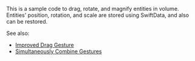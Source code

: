 This is a sample code to drag, rotate, and magnify entities in volume.
Entities' position, rotation, and scale are stored using SwiftData, and also can be restored. 

See also:
- [Improved Drag Gesture](https://stepinto.vision/example-code/improved-drag-gesture/)
- [Simultaneously Combine Gestures](https://stepinto.vision/example-code/simultaneously-combine-gestures/)
